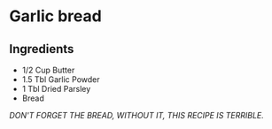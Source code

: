 # Garlic bread

## Ingredients

- 1/2 Cup Butter
- 1.5 Tbl Garlic Powder
- 1 Tbl Dried Parsley
- Bread




*DON'T FORGET THE BREAD, WITHOUT IT, THIS RECIPE IS TERRIBLE.*

